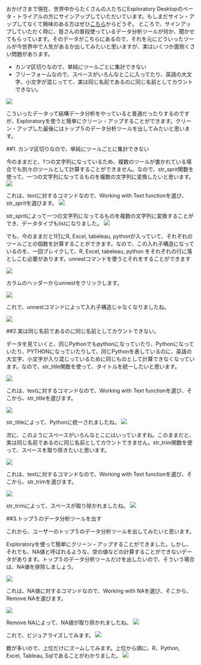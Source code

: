 おかげさまで現在、世界中からたくさんの人たちにExploratory Desktopのベータ・トライアルの方にサインアップしていただいています。もしまだサイン・アップしてなくて興味のある方はぜひ[こちら](http://docs.exploratory.io/tutorials/flight4.html)からどうぞ。
ところで、サインアップしていただく時に、皆さんの普段使っているデータ分析ツールが何か、聞かせてもらっています。そのデータがこちらにあるので、それを元にどういったツールが今世界中で人気があるか出してみたいと思いますが、実はいくつか面倒くさい問題があります。

- カンマ区切りなので、単純にツールごとに集計できない
- フリーフォームなので、スペースがいろんなとこに入ってたり、英語の大文字、小文字が混じってて、実は同じ名前であるのに同じ名前としてカウントできない。

![](images/favtool1.png)

こういったデータって結構データ分析をやっていると普通だったりするのですが、Exploratoryを使うと簡単にクリーン・アップすることができます。クリーン・アップした最後にはトップ５のデータ分析ツールを出してみたいと思います。

##1. カンマ区切りなので、単純にツールごとに集計できない

今のままだと、1つの文字列になっているため、複数のツールが書かれている場合でも別々のツールとして計算することができません。なので、str_sprit関数を使って、一つの文字列になってるものを複数の文字列に変換したいと思います。
![](images/favtool.png)


これは、textに対するコマンドなので、Working with Text functionを選び、str_spritを選びます。
![](images/favtool2.png)

str_spritによって一つの文字列になってるものを複数の文字列に変換することができ、データタイプもlistになりました。
![](images/gi)

でも、今のままだと1行にR, Excel, tabeleau, pythonが入っていて、それぞれのツールごとの個数を計算することができます。なので、この入れ子構造になっているのを、一回ブレイクして、R, Excel, tabeleau, python をそれぞれの行に落としこむ必要があります。unnestコマンドを使うとそれをすることができます

![](images/favtool4.png)

カラムのヘッダーからunnestをクリックします。

![](images/favtool5.png)

これで、unnestコマンドによって入れ子構造じゃなくなりましたね。

![](images/favtool6.png)

##2.実は同じ名前であるのに同じ名前としてカウントできない。

データを見ていくと、同じPythonでもpythonになっていたり、Pythonになっていたり、PYTHONになっていたりして、同じPythonを表しているのに、英語の大文字、小文字が入り混じっているために同じものとして計算できなくなっています。なので、str_title関数を使って、タイトルを統一したいと思います。

![](images/favtool7.png)

これは、textに対するコマンドなので、Working with Text functionを選び、そこから、str_titleを選びます。

![](images/favtool8.png)

str_titleによって、Pythonに統一されましたね。
![](images/favtool9.png)

次に、このようにスペースがいろんなとこにはいっていますね。このままだと、実は同じ名前であるのに同じ名前としてカウントできません。str_trim関数を使って、スペースを取り除きたいと思います。

![](images/favtool10.png)

これは、textに対するコマンドなので、Working with Text functionを選び、そこから、str_trimを選びます。

![](images/favtool11.png)

str_trimによって、スペースが取り除かれましたね。
![](images/favtool12.png)


##3.トップ５のデータ分析ツールを出す

これから、ユーザーのトップ５のデータ分析ツールを出してみたいと思います。

Exploratoryを使って簡単にクリーン・アップすることができました。しかし、それでも、NA値と呼ばれるような、空の値などの計算することができないデータがあります。トップ５のデータ分析ツールだけを出したいので、そういう場合は、NA値を排除しましょう。

![](images/favtool20.png)

これは、NA値に対するコマンドなので、Working with NAを選び、そこから、Remove NAを選びます。

![](images/favtool21.png)

Remove NAによって、NA値が取り除かれましたね。
![](images/favtool22.png)

これで、ビジュアライズしてみます。
![](images/favtool23.png)

数が多いので、上位だけにズームしてみます。上位から順に、R、Python, Excel, Tableau, Sqlであることがわかりました。
![](images/favtool25.png)





